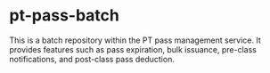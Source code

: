 # pt-pass-batch
This is a batch repository within the PT pass management service. It provides features such as pass expiration, bulk issuance, pre-class notifications, and post-class pass deduction.
